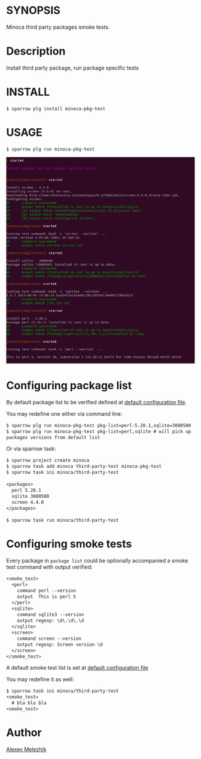 # SYNOPSIS

Minoca third party packages smoke tests.

# Description

Install third party package, run package specific tests

# INSTALL

    $ sparrow plg install minoca-pkg-test

# USAGE

    $ sparrow plg run minoca-pkg-test


![minoca-pkg-test screen shot](https://raw.githubusercontent.com/melezhik/minoca-pkg-test/master/minoca-pkg-test.png)

# Configuring package list

By default package list to be verified defined at [default configuration file](https://github.com/melezhik/minoca-pkg-test/blob/master/suite.ini).

You may redefine one either via command line:

    $ sparrow plg run minoca-pkg-test pkg-list=perl-5.20.1,sqlite=3080500
    $ sparrow plg run minoca-pkg-test pkg-list=perl,sqlite # will pick up packages versions from default list

Or via sparrow task:


    $ sparrow project create minoca
    $ sparrow task add minoca third-party-test minoca-pkg-test
    $ sparrow task ini minoca/third-party-test

    <packages>
      perl 5.20.1
      sqlite 3080500  
      screen 4.4.0
    </packages>
    
    $ sparrow task run minoca/third-party-test


# Configuring smoke tests

Every package in `package list` could be optionally accompanied a smoke test command with output verified:


    <smoke_test>
      <perl>
        command perl --version
        output  This is perl 5
      </perl>
      <sqlite>
        command sqlite3 --version
        output regexp: \d\.\d\.\d
      </sqlite>
      <screen>
        command screen --version
        output regexp: Screen version \d
      </screen>
    </smoke_test>

A default smoke test list is set at [default configuration file](https://github.com/melezhik/minoca-pkg-test/blob/master/suite.ini)
    

You may redefine it as well:

    $ sparrow task ini minoca/third-party-test
    <smoke_test>
      # bla bla bla
    <smoke_test>

# Author

[Alexey Melezhik](mailto:melezhik@gmail.com)  


